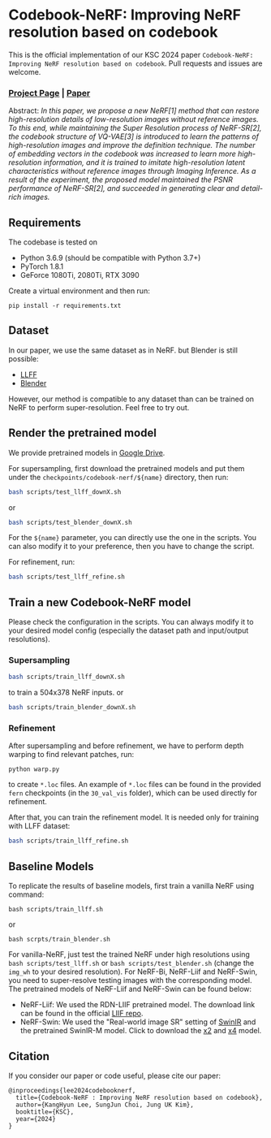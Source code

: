 # Codebook-NeRF: Improving NeRF resolution based on codebook

This is the official implementation of our KSC 2024 paper `Codebook-NeRF: Improving NeRF resolution based on codebook`. Pull requests and issues are welcome.

### [Project Page](https://drawingprocess.github.io/Codebook-NeRF) | [Paper](./docs/static/paper/\[KSC2024\]Codebook-NeRF_코드북기반의NeRF해상도개선.docx.pdf)

Abstract: *In this paper, we propose a new NeRF[1] method that can restore high-resolution details of low-resolution images without reference images. To this end, while maintaining the Super Resolution process of NeRF-SR[2], the codebook structure of VQ-VAE[3] is introduced to learn the patterns of high-resolution images and improve the definition technique. The number of embedding vectors in the codebook was increased to learn more high-resolution information, and it is trained to imitate high-resolution latent characteristics without reference images through Imaging Inference. As a result of the experiment, the proposed model maintained the PSNR performance of NeRF-SR[2], and succeeded in generating clear and detail-rich images.*

## Requirements
The codebase is tested on 
* Python 3.6.9 (should be compatible with Python 3.7+)
* PyTorch 1.8.1
* GeForce 1080Ti, 2080Ti, RTX 3090

Create a virtual environment and then run:
```
pip install -r requirements.txt
```

## Dataset
In our paper, we use the same dataset as in NeRF.
but Blender is still possible:
- [LLFF](https://drive.google.com/drive/folders/128yBriW1IG_3NJ5Rp7APSTZsJqdJdfc1)
- [Blender](https://drive.google.com/drive/folders/128yBriW1IG_3NJ5Rp7APSTZsJqdJdfc1)

However, our method is compatible to any dataset than can be trained on NeRF to perform super-resolution. Feel free to try out.

## Render the pretrained model
We provide pretrained models in [Google Drive](https://drive.google.com/drive/folders/1uLx2bbKzyJJMw3Nr3gOEo45acfpF0TUd?usp=sharing).

For supersampling, first download the pretrained models and put them under the `checkpoints/codebook-nerf/${name}` directory, then run:
```bash
bash scripts/test_llff_downX.sh
```
or
```bash
bash scripts/test_blender_downX.sh
```
For the `${name}` parameter, you can directly use the one in the scripts. You can also modify it to your preference, then you have to change the script.

For refinement, run:
```bash
bash scripts/test_llff_refine.sh
```

## Train a new Codebook-NeRF model
Please check the configuration in the scripts. You can always modify it to your desired model config (especially the dataset path and input/output resolutions).
### Supersampling
```bash
bash scripts/train_llff_downX.sh
```
to train a 504x378 NeRF inputs.
or
```bash
bash scripts/train_blender_downX.sh
```

### Refinement
After supersampling and before refinement, we have to perform depth warping to find relevant patches, run:
```
python warp.py
```
to create `*.loc` files. An example of `*.loc` files can be found in the provided `fern` checkpoints (in the `30_val_vis` folder), which can be used directly for refinement.

After that, you can train the refinement model.
It is needed only for training with LLFF dataset:
```bash
bash scripts/train_llff_refine.sh
```


## Baseline Models
To replicate the results of baseline models, first train a vanilla NeRF using command:
```
bash scripts/train_llff.sh
```
or 
```
bash scrpts/train_blender.sh
```

For vanilla-NeRF, just test the trained NeRF under high resolutions using `bash scripts/test_llff.sh` or `bash scripts/test_blender.sh` (change the `img_wh` to your desired resolution). For NeRF-Bi, NeRF-Liif and NeRF-Swin, you need to super-resolve testing images with the corresponding model. The pretrained models of NeRF-Liif and NeRF-Swin can be found below:
- NeRF-Liif: We used the RDN-LIIF pretrained model. The download link can be found in the official [LIIF repo](https://github.com/yinboc/liif).
- NeRF-Swin: We used the "Real-world image SR" setting of [SwinIR](https://github.com/JingyunLiang/SwinIR) and the pretrained SwinIR-M model. Click to download the [x2](https://github.com/JingyunLiang/SwinIR/releases/download/v0.0/003_realSR_BSRGAN_DFO_s64w8_SwinIR-M_x2_GAN.pth) and [x4](https://github.com/JingyunLiang/SwinIR/releases/download/v0.0/003_realSR_BSRGAN_DFO_s64w8_SwinIR-M_x4_GAN.pth) model.


## Citation
If you consider our paper or code useful, please cite our paper:
```
@inproceedings{lee2024codebooknerf,
  title={Codebook-NeRF : Improving NeRF resolution based on codebook},
  author={KangHyun Lee, SungJun Choi, Jung UK Kim},
  booktitle={KSC},
  year={2024}
}
```
